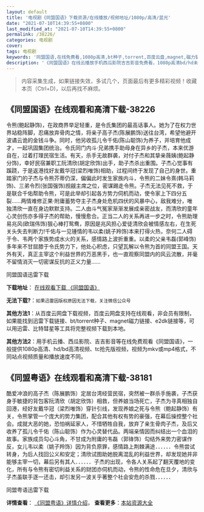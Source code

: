 ```yaml
---
layout: default
title: '电视剧《同盟国语》下载资源/在线播放/视频地址/1080p/高清/蓝光'
date: "2021-07-10T14:39:55+0800"
last_modified_at: "2021-07-10T14:39:55+0800"
permalink: /38226/
categories: 电视剧
cover:
tags: 电视剧
keywords: '同盟国语,在线免费看,1080p高清,bt种子,torrent,百度云盘,magnet,磁力链,迅雷下载资源'
description: '《同盟国语》在线云播放手机西瓜影院吉吉影音免费看，1080p高清bd/hd未删减完整版和tc抢先枪版，mkv/mp4格式，附带bt/torrent种子、magnet/磁力链、百度云盘、网盘资源迅雷下载链接'
---
```


>内容采集生成，如果链接失效，多试几个，页面最后有更多精彩视频！收藏本页（Ctrl+D)，以后再找不麻烦。


## 《同盟国语》在线观看和高清下载-38226

令熊(鲍起静饰)，在政商界举足轻重，是令氏集团的最高话事人。她为了在权力世界站稳阵脚，忍痛放弃骨肉之情，将亲子高子杰(陈展鹏饰)送往台湾，希望他避开波谲云诡的金钱斗争。同时，他另收孤儿令千佑(陈山聪饰)为养子，并培育他成才，一起巩固集团统治。令氏同门内斗‧兄弟携手助母身在异乡的子杰，本来优游自在，过着打理民宿生活。有天，杀手无故群袭，对付子杰和其挚亲薇姨(鲍起静分饰)，幸好民宿兼职工阮清欣(胡定欣饰)出手，助子杰杀出重围。子杰心觉事有蹊跷，于是返港找好友戴华冠(梁烈唯饰)相助，过程间终于发现了自己的身世。重踏家门的子杰与令熊芥蒂仍深，偏偏此时发生家族内斗，令熊的二妹令熹(韩马莉饰)、三弟令烈(张国强饰)觊觎主席之位，密谋踢走令熊。子杰无法见死不救，于是联合千佑帮助令熊，可是此举却引起各方势力伺机而动，使令家上下四分五裂……两情难修正果‧附庸蓄势夺主子杰身处危机四伏的风暴中心，敌我难分，唯独清欣一直在身边默默支持。二人由斗气冤家渐渐发展成亲密战友，而清欣的童年心灵创伤亦多得子杰的帮助，慢慢愈合。正当二人的关系再进一步之时，令熊助理易兆风(欧瑞伟饰)狠心棒打鸳鸯，原因是兆风担心爱徒清欣会被情感左右，在生死关头失去判断力!千佑与一见锺情的韦以柔(姚子羚饰)本来打得火热，奈何二人碍于令、韦两个家族势成水火的关系，感情路上波折重重。以柔的父亲韦磊(郭峰饰)多年来不甘屈膝于令氏势力下，他处心积虑，只望瓦解以令熊为首的同盟王国。天外有天，真正主宰这个利益世界的万恶黑手，也一直观察同盟内的风云流散，并毫不留情消灭一切密谋反抗的正义力量……


同盟国语迅雷下载

**下载地址**： [在线观看下载 《同盟国语》](https://www.993dy.com//vod-detail-id-27100.html) 


**无法下载?**：`如果迅雷因版权原因无法下载，关注微信公众号 `

**其他方法1**：从百度云网盘下载视频，百度云网盘支持在线观看，非会员有限制，如果能找到迅雷下载链接、bt/torrent种子、magnet磁力链接、e2dk链接等，可以用迅雷、比特彗星等工具将完整视频下载到本地。

**其他方法2**：用手机云播、西瓜影院、吉吉影音等在线免费观看《同盟国语》，一般提供1080p高清、hd/bd高清视频、tc抢先版视频，视频为mkv或mp4格式，不同站点视频质量和播放速度不同。


## 《同盟粤语》在线观看和高清下载-38181

酷爱冲浪的高子杰（陈展鹏饰）定居台湾经营民宿，突然被一群杀手施袭，子杰获身手敏捷的背包客阮清欣（胡定欣饰）相救，但养娘当场死亡，子杰为寻真相独自回港，经好友戴华冠（梁烈唯饰）穿针引线，发现养娘之死与令熊（鲍起静饰）有关，令熊掌管一个庞大的势力集团，配合其他有权有势的豪强，在幕后操控整个社会。成就大恶的她，恐怕祸延家人，不惜牺牲自我，放弃了亲生骨肉子杰，及后又收养了孤儿令千佑（陈山聪饰）作为心灵替代品。两端亲情因而纠结出一个血泪的故事。家族成员勾心斗角，不甘成为附庸的韦磊（郭锋饰）勾结外来势力密谋作反，女儿韦以柔（姚子羚饰）因为背负原罪，感情路上荆棘满途．．．．．．令熊尝试转身，为后人找回公义和安定；清欣试图助她脱离混乱的利益世界，却发现她并非能够主宰一切，幕后另有其人．．．．．．子杰的出现，令各人关系起了翻天覆地的变化，所有与令熊有密切利益关系的财团亦伺机而动，令熊的性命危在旦夕，清欣与子杰虽联手逐一还击，却引发另一波关乎著整个社会安危的杀戮．．．．．．


同盟粤语迅雷下载

**详情查看**： [《同盟粤语》详情介绍](/movie/38181/)， **查看更多**：[本站资源大全](/movie/t/all/)

